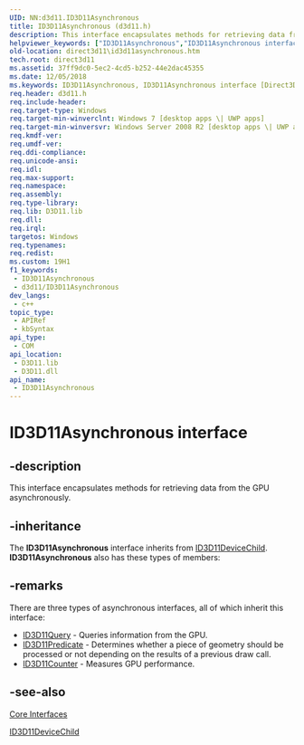 ```yaml
---
UID: NN:d3d11.ID3D11Asynchronous
title: ID3D11Asynchronous (d3d11.h)
description: This interface encapsulates methods for retrieving data from the GPU asynchronously.
helpviewer_keywords: ["ID3D11Asynchronous","ID3D11Asynchronous interface [Direct3D 11]","ID3D11Asynchronous interface [Direct3D 11]","described","ba273b1e-153b-fd26-ff4e-e9755f4ea1f2","d3d11/ID3D11Asynchronous","direct3d11.id3d11asynchronous"]
old-location: direct3d11\id3d11asynchronous.htm
tech.root: direct3d11
ms.assetid: 37ff9dc0-5ec2-4cd5-b252-44e2dac45355
ms.date: 12/05/2018
ms.keywords: ID3D11Asynchronous, ID3D11Asynchronous interface [Direct3D 11], ID3D11Asynchronous interface [Direct3D 11],described, ba273b1e-153b-fd26-ff4e-e9755f4ea1f2, d3d11/ID3D11Asynchronous, direct3d11.id3d11asynchronous
req.header: d3d11.h
req.include-header: 
req.target-type: Windows
req.target-min-winverclnt: Windows 7 [desktop apps \| UWP apps]
req.target-min-winversvr: Windows Server 2008 R2 [desktop apps \| UWP apps]
req.kmdf-ver: 
req.umdf-ver: 
req.ddi-compliance: 
req.unicode-ansi: 
req.idl: 
req.max-support: 
req.namespace: 
req.assembly: 
req.type-library: 
req.lib: D3D11.lib
req.dll: 
req.irql: 
targetos: Windows
req.typenames: 
req.redist: 
ms.custom: 19H1
f1_keywords:
 - ID3D11Asynchronous
 - d3d11/ID3D11Asynchronous
dev_langs:
 - c++
topic_type:
 - APIRef
 - kbSyntax
api_type:
 - COM
api_location:
 - D3D11.lib
 - D3D11.dll
api_name:
 - ID3D11Asynchronous
---
```


# ID3D11Asynchronous interface


## -description

This interface encapsulates methods for retrieving data from the GPU asynchronously.

## -inheritance

The <b>ID3D11Asynchronous</b> interface inherits from <a href="/windows/desktop/api/d3d11/nn-d3d11-id3d11devicechild">ID3D11DeviceChild</a>. <b>ID3D11Asynchronous</b> also has these types of members:

## -remarks

There are three types of asynchronous interfaces, all of which inherit this interface:

<ul>
<li>
<a href="/windows/desktop/api/d3d11/nn-d3d11-id3d11query">ID3D11Query</a> - Queries information from the GPU.</li>
<li>
<a href="/windows/desktop/api/d3d11/nn-d3d11-id3d11predicate">ID3D11Predicate</a> - Determines whether a piece of geometry should be processed or not depending on the results of a previous draw call.</li>
<li>
<a href="/windows/desktop/api/d3d11/nn-d3d11-id3d11counter">ID3D11Counter</a> - Measures GPU performance.</li>
</ul>

## -see-also

<a href="/windows/desktop/direct3d11/d3d11-graphics-reference-d3d11-core-interfaces">Core Interfaces</a>



<a href="/windows/desktop/api/d3d11/nn-d3d11-id3d11devicechild">ID3D11DeviceChild</a>
